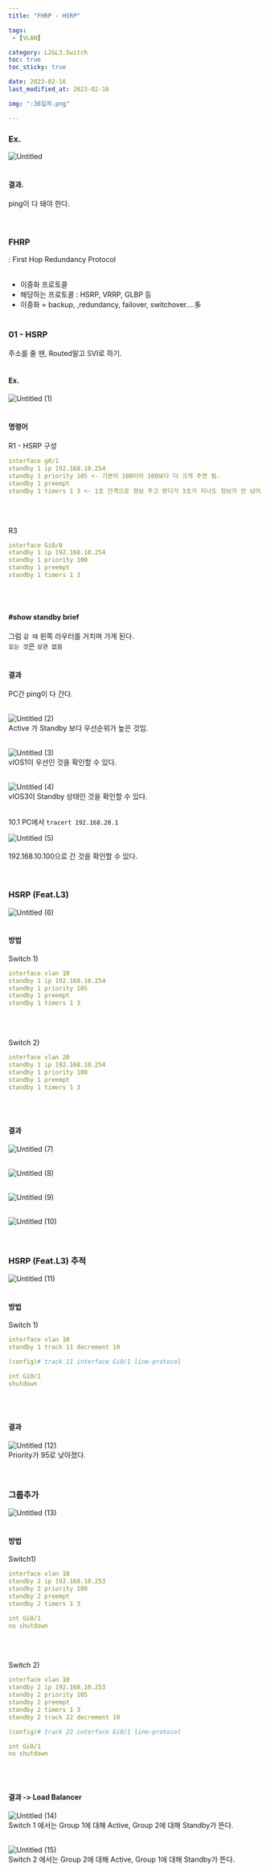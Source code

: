 ```yaml
---
title: "FHRP - HSRP"

tags:
 - [VLAN]

category: L2&L3.Switch
toc: true
toc_sticky: true

date: 2023-02-16
last_modified_at: 2023-02-16

img: ":36일차.png"

---
```


<!-- outline-start -->


### Ex.<br/>

![Untitled](https://user-images.githubusercontent.com/117553252/219831535-7a6efb5a-6697-4244-97b4-4952f071586a.png)
<br/><br/>

#### 결과.<br/>

ping이 다 돼야 한다.<br/><br/><br/>


### FHRP<br/>
: First Hop Redundancy Protocol<br/><br/>

- 이중화 프로토콜<br/>
- 해당하는 프로토콜 : HSRP, VRRP, GLBP 등<br/>
- 이중화 = backup, ,redundancy, failover, switchover....多<br/><br/>

### 01 - HSRP<br/>

주소를 줄 땐, Routed말고 SVI로 하기.<br/><br/>

#### Ex.<br/>

![Untitled (1)](https://user-images.githubusercontent.com/117553252/219831485-9979375a-da8e-43e5-b174-a954658d6bf3.png)
<br/><br/>

#### 명령어<br/>

R1 - HSRP 구성<br/>
```yaml
interface g0/1
standby 1 ip 192.168.10.254
standby 1 priority 105 <- 기본이 100이라 100보다 더 크게 주면 됨.
standby 1 preempt
standby 1 timers 1 3 <- 1초 간격으로 정보 주고 받다가 3초가 지나도 정보가 안 넘어오면 다운 된 것으로 인식하고 오른쪽 라우터 포터를 열라는 의미.
```
<br/><br/>

R3<br/>
```yaml
interface Gi0/0
standby 1 ip 192.168.10.254
standby 1 priority 100
standby 1 preempt
standby 1 timers 1 3
```
<br/><br/>


#### #show standby brief<br/>
그럼 `갈 때` 왼쪽 라우터를 거치며 가게 된다.<br/>
`오는 것`은 `상관 없음`<br/><br/>

#### 결과<br/>

PC간 ping이 다 간다.
<br/><br/>

![Untitled (2)](https://user-images.githubusercontent.com/117553252/219831493-8dab7245-920c-4434-9cb3-07d973b14977.png)
<br/>Active 가 Standby 보다 우선순위가 높은 것임.<br/><br/>

![Untitled (3)](https://user-images.githubusercontent.com/117553252/219831496-a4d43660-8471-4a1c-ae2d-8419a8a18425.png)
<br/>vIOS1이 우선인 것을 확인할 수 있다.<br/><br/>

![Untitled (4)](https://user-images.githubusercontent.com/117553252/219831499-ede1638f-2334-44e1-aa38-87b9fe409a66.png)
<br/>vIOS3이 Standby 상태인 것을 확인할 수 있다.<br/><br/>

10.1 PC에서 `tracert 192.168.20.1`<br/>

![Untitled (5)](https://user-images.githubusercontent.com/117553252/219831501-ba9521cd-102f-4251-b320-35784245dd21.png)
<br/><br/>
192.168.10.100으로 간 것을 확인할 수 있다.<br/><br/><br/>



### HSRP (Feat.L3)<br/>

![Untitled (6)](https://user-images.githubusercontent.com/117553252/219831505-cc66a0a3-b47c-4b40-a936-228937876e33.png)
<br/><br/>

#### 방법<br/>

Switch 1)<br/>
```yaml
interface vlan 10
standby 1 ip 192.168.10.254
standby 1 priority 105
standby 1 preempt
standby 1 timers 1 3
```
<br/><br/>

Switch 2)<br/>
```yaml
interface vlan 20
standby 1 ip 192.168.10.254
standby 1 priority 100
standby 1 preempt
standby 1 timers 1 3
```
<br/><br/>

#### 결과<br/>

![Untitled (7)](https://user-images.githubusercontent.com/117553252/219831508-07197900-3fb5-4a20-9e1e-011ec65318a7.png)
<br/><br/>

![Untitled (8)](https://user-images.githubusercontent.com/117553252/219831511-862cdf9b-8367-44e9-aa49-a691f04f1b10.png)
<br/><br/>

![Untitled (9)](https://user-images.githubusercontent.com/117553252/219831514-0df093f7-70eb-48ef-a386-a45ee0affa9f.png)
<br/><br/>

![Untitled (10)](https://user-images.githubusercontent.com/117553252/219831517-ac53d7a5-ae8b-4309-802e-041275212d32.png)
<br/><br/><br/>



### HSRP (Feat.L3) 추적<br/>

![Untitled (11)](https://user-images.githubusercontent.com/117553252/219831520-84ed78b5-78ca-4f43-95cd-65174f59cc9c.png)
<br/><br/>

#### 방법<br/>

Switch 1)<br/>
```yaml
interface vlan 10
standby 1 track 11 decrement 10

(config)# track 11 interface Gi0/1 line-protocol

int Gi0/1
shutdown
```
<br/><br/>

#### 결과<br/>

![Untitled (12)](https://user-images.githubusercontent.com/117553252/219831523-bcdd17d9-180a-436c-988f-efa94afb3a27.png)
<br/>Priority가 95로 낮아졌다.<br/><br/><br/>



### 그룹추가<br/>

![Untitled (13)](https://user-images.githubusercontent.com/117553252/219831527-24b6790f-e590-4af7-a97b-eeee0748e720.png)
<br/><br/>

#### 방법<br/>

Switch1)<br/>
```yaml
interface vlan 10
standby 2 ip 192.168.10.253
standby 2 priority 100
standby 2 preempt
standby 2 timers 1 3

int Gi0/1
no shutdown
```
<br/><br/>

Switch 2)<br/>
```yaml
interface vlan 10
standby 2 ip 192.168.10.253
standby 2 priority 105
standby 2 preempt
standby 2 timers 1 3
standby 2 track 22 decrement 10

(config)# track 22 interface Gi0/1 line-protocol

int Gi0/1
no shutdown
```
<br/><br/>

#### 결과 -> Load Balancer<br/>

![Untitled (14)](https://user-images.githubusercontent.com/117553252/219831529-b71587c6-ddd1-4aba-a6fd-475412d785e8.png)
<br/>Switch 1 에서는 Group 1에 대해 Active, Group 2에 대해 Standby가 뜬다.<br/><br/>

![Untitled (15)](https://user-images.githubusercontent.com/117553252/219831532-7ac49533-6722-4b7b-b928-57829721d0dc.png)
<br/>Switch 2 에서는 Group 2에 대해 Active, Group 1에 대해 Standby가 뜬다.<br/><br/><br/>





